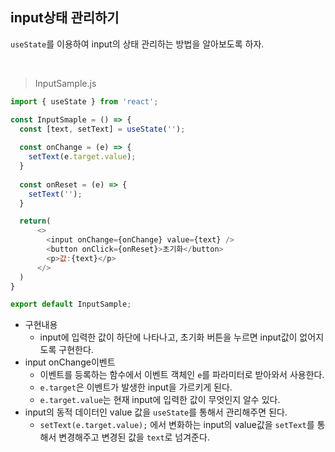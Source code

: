 ## input상태 관리하기

```useState```를 이용하여 input의 상태 관리하는 방법을 알아보도록 하자.

<br>

> InputSample.js
```javascript
import { useState } from 'react';

const InputSmaple = () => {
  const [text, setText] = useState('');
  
  const onChange = (e) => {
    setText(e.target.value);
  }
  
  const onReset = (e) => {
    setText('');
  }

  return(
      <>
        <input onChange={onChange} value={text} />
        <button onClick={onReset}>초기화</button>
        <p>값:{text}</p>
      </>  
  )
}

export default InputSample;


```
- 구현내용
  - input에 입력한 값이 하단에 나타나고, 초기화 버튼을 누르면 input값이 없어지도록 구현한다.
- input onChange이벤트
  - 이벤트를 등록하는 함수에서 이벤트 객체인 ```e```를 파라미터로 받아와서 사용한다.
  - ```e.target```은 이벤트가 발생한 input을 가르키게 된다.
  - ```e.target.value```는 현재 input에 입력한 값이 무엇인지 알수 있다.
- input의 동적 데이터인 value 값을 ```useState```를 통해서 관리해주면 된다.
  - ```setText(e.target.value);``` 에서 변화하는 input의 value값을 ```setText```를 통해서 변경해주고 변경된 값을 ```text```로 넘겨준다. 

